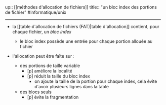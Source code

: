 up:: [[méthodes d'allocation de fichiers]] 
title:: "un bloc index des portions de fichier"
#informatique/unix 

---

 - la [[table d'allocation de fichiers (FAT)|table d'allocation]] contient, pour chaque fichier, un *bloc index*
     - le bloc index possède une entrée pour chaque portion allouée au fichier

 - l'allocation peut être faîte sur :
     - des portions de taille variable
         - [p] améliore la localité
         - [p] réduit la taille du bloc index
             - on ajoute la taille de la portion pour chaque index, cela évite d'avoir plusieurs lignes dans la table
     - des blocs seuls
         - [p] évite la fragmentation


